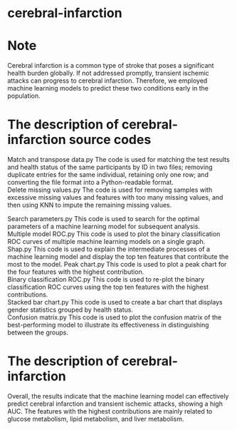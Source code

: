 # cerebral-infarction
# Note  
Cerebral infarction is a common type of stroke that poses a significant health burden globally. If not addressed promptly, transient ischemic attacks can progress to cerebral infarction. Therefore, we employed machine learning models to predict these two conditions early in the population.  

# The description of cerebral-infarction source codes  
  Match and transpose data.py The code is used for matching the test results and health status of the same participants by ID in two files; removing duplicate entries for the same individual, retaining only one row; and converting the file format into a Python-readable format.  
  Delete missing values.py The code is used for removing samples with excessive missing values and features with too many missing values, and then using KNN to impute the remaining missing values.  
  
  Search parameters.py This code is used to search for the optimal parameters of a machine learning model for subsequent analysis.  
  Multiple model ROC.py This code is used to plot the binary classification ROC curves of multiple machine learning models on a single graph.  
  Shap.py This code is used to explain the intermediate processes of a machine learning model and display the top ten features that contribute the most to the model.
  Peak chart.py This code is used to plot a peak chart for the four features with the highest contribution.  
  Binary classification ROC.py This code is used to re-plot the binary classification ROC curves using the top ten features with the highest contributions.  
  Stacked bar chart.py This code is used to create a bar chart that displays gender statistics grouped by health status.  
  Confusion matrix.py This code is used to plot the confusion matrix of the best-performing model to illustrate its effectiveness in distinguishing between the groups.  
  
# The description of cerebral-infarction  
Overall, the results indicate that the machine learning model can effectively predict cerebral infarction and transient ischemic attacks, showing a high AUC. The features with the highest contributions are mainly related to glucose metabolism, lipid metabolism, and liver metabolism.  

